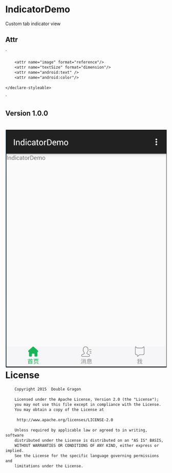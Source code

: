 # IndicatorDemo
Custom tab indicator view

## Attr
`
    <declare-styleable name="IndicatorView">

        <attr name="image" format="reference"/>
        <attr name="textSize" format="dimension"/>
        <attr name="android:text" />
        <attr name="android:color"/>

    </declare-styleable>
`

## Version 1.0.0
![image](https://github.com/doubleDragon/IndicatorDemo/raw/master/screenshots/indicator.png)
License
============

        Copyright 2015  Double Gragon

        Licensed under the Apache License, Version 2.0 (the "License");
        you may not use this file except in compliance with the License.
        You may obtain a copy of the License at

         http://www.apache.org/licenses/LICENSE-2.0

        Unless required by applicable law or agreed to in writing, software
        distributed under the License is distributed on an "AS IS" BASIS,
        WITHOUT WARRANTIES OR CONDITIONS OF ANY KIND, either express or implied.
        See the License for the specific language governing permissions and
        limitations under the License.

